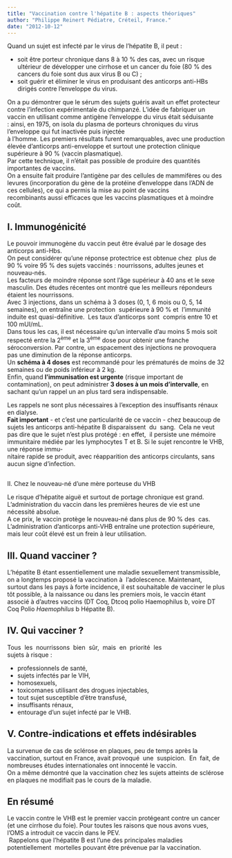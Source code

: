 ```yaml
---
title: "Vaccination contre l'hépatite B : aspects théoriques"
author: "Philippe Reinert Pédiatre, Créteil, France."
date: "2012-10-12"
---
```


Quand un sujet est infecté par le virus de l’hépatite B, il peut :

*   soit être porteur chronique dans 8 à 10 % des cas, avec un risque ultérieur de développer une cirrhose et un cancer du foie (80 % des cancers du foie sont dus aux virus B ou C) ;
*   soit guérir et éliminer le virus en produisant des anticorps anti-HBs dirigés contre l’enveloppe du virus.

On a pu démontrer que le sérum des sujets guéris avait un effet protecteur contre l’infection expérimentale du chimpanzé. L’idée de fabriquer un vaccin en utilisant comme antigène l’enveloppe du virus était séduisante : ainsi, en 1975, on isola du plasma de porteurs chroniques du virus l’enveloppe qui fut inactivée puis injectée  
à l’homme. Les premiers résultats furent remarquables, avec une production élevée d’anticorps anti-enveloppe et surtout une protection clinique supérieure à 90 % (vaccin plasmatique).  
Par cette technique, il n’était pas possible de produire des quantités importantes de vaccins.  
On a ensuite fait produire l’antigène par des cellules de mammifères ou des levures (incorporation du gène de la protéine d’enveloppe dans l’ADN de ces cellules), ce qui a permis la mise au point de vaccins recombinants aussi efficaces que les vaccins plasmatiques et à moindre coût.
## I. Immunogénicité

Le pouvoir immunogène du vaccin peut être évalué par le dosage des anticorps anti-Hbs.  
On peut considérer qu’une réponse protectrice est obtenue chez  plus de 90 % voire 95 % des sujets vaccinés : nourrissons, adultes jeunes et nouveau-nés.  
Les facteurs de moindre réponse sont l’âge supérieur à 40 ans et le sexe masculin. Des études récentes ont montré que les meilleurs répondeurs étaient les nourrissons.  
Avec 3 injections, dans un schéma à 3 doses (0, 1, 6 mois ou 0, 5, 14 semaines), on entraîne une protection  supérieure à 90 % et  l’immunité induite est quasi-définitive.  Les taux d’anticorps sont  compris entre 10 et 100 mUI/mL.  
Dans tous les cas, il est nécessaire qu’un intervalle d’au moins 5 mois soit respecté entre la 2<sup>ème</sup> et la 3<sup>ème</sup> dose pour obtenir une franche séroconversion. Par contre, un espacement des injections ne provoquera pas une diminution de la réponse anticorps.  
Un **schéma à 4 doses** est recommandé pour les prématurés de moins de 32 semaines ou de poids inférieur à 2 kg.  
Enfin, quand **l’immunisation est urgente** (risque important de  contamination), on peut administrer **3 doses à un mois d’intervalle**, en sachant qu’un rappel un an plus tard sera indispensable.

Les rappels ne sont plus nécessaires à l’exception des insuffisants rénaux en dialyse.  
**Fait important** - et c’est une particularité de ce vaccin - chez beaucoup de sujets les anticorps anti-hépatite B disparaissent  du  sang.  Cela ne veut pas dire que le sujet n’est plus protégé : en effet,  il persiste une mémoire immunitaire médiée par les lymphocytes T et B. Si le sujet rencontre le VHB, une réponse immu-  
nitaire rapide se produit, avec réapparition des anticorps circulants, sans aucun signe d’infection.

##   
II. Chez le nouveau-né d’une mère porteuse du VHB

Le risque d’hépatite aiguë et surtout de portage chronique est grand. L’administration du vaccin dans les premières heures de vie est une nécessité absolue.  
A ce prix, le vaccin protège le nouveau-né dans plus de 90 % des  cas.  L’administration d’anticorps anti-VHB entraîne une protection supérieure, mais leur coût élevé est un frein à leur utilisation.

## III. Quand vacciner ?

L’hépatite B étant essentiellement une maladie sexuellement transmissible, on a longtemps proposé la vaccination à  l’adolescence. Maintenant, surtout dans les pays à forte incidence, il est souhaitable de vacciner le plus tôt possible, à la naissance ou dans les premiers mois, le vaccin étant associé à d’autres vaccins (DT Coq, Dtcoq polio Haemophilus b, voire DT Coq Polio _Haemophilus_ b Hépatite B).

## IV. Qui vacciner ?

Tous  les  nourrissons  bien  sûr,  mais  en  priorité  les  
sujets à risque :

*   professionnels de santé,
*   sujets infectés par le VIH,
*   homosexuels,
*   toxicomanes utilisant des drogues injectables,
*   tout sujet susceptible d’être transfusé,
*   insuffisants rénaux,
*   entourage d’un sujet infecté par le VHB.

## V. Contre-indications et effets indésirables

La survenue de cas de sclérose en plaques, peu de temps après la vaccination, surtout en France, avait provoqué  une  suspicion.  En  fait, de nombreuses études internationales ont innocenté le vaccin.  
On a même démontré que la vaccination chez les sujets atteints de sclérose en plaques ne modifiait pas le cours de la maladie.

## En résumé

Le vaccin contre le VHB est le premier vaccin protégeant contre un cancer (et une cirrhose du foie). Pour toutes les raisons que nous avons vues, l’OMS a introduit ce vaccin dans le PEV.  
 Rappelons que l’hépatite B est l’une des principales maladies potentiellement  mortelles pouvant être prévenue par la vaccination.
